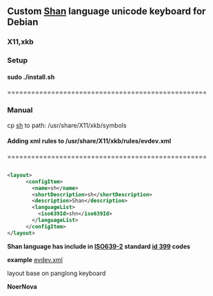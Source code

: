 ## Custom [Shan](https://en.wikipedia.org/wiki/Shan_people) language unicode keyboard for Debian
### X11,xkb

### **Setup**

#### sudo ./install.sh
==================================================

### **Manual**

cp [sh](/sh) to path: /usr/share/X11/xkb/symbols

#### **Adding xml rules to /usr/share/X11/xkb/rules/evdev.xml**
==================================================

``` xml

<layout>
      <configItem>
        <name>sh</name>
        <shortDescription>sh</shortDescription>
        <description>Shan</description>
        <languageList>
          <iso639Id>shn</iso639Id>
        </languageList>
      </configItem>
</layout>

```

**Shan language has include in [ISO639-2](https://en.wikipedia.org/wiki/List_of_ISO_639-2_codes) standard [id 399](https://www.loc.gov/standards/iso639-2/php/langcodes_name.php?code_ID=399) codes**

**example**
[evdev.xml](/evdev.xml)

layout base on panglong keyboard

**NoerNova**
